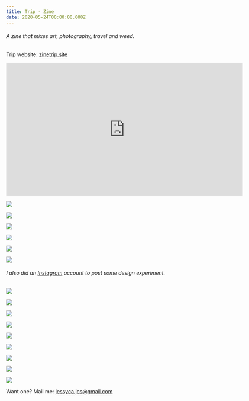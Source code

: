 ```yaml
---
title: Trip - Zine
date: 2020-05-24T00:00:00.000Z
---
```

###### A zine that mixes art, photography, travel and weed.

Trip website: [zinetrip.site](https://zinetrip.site/)[](https://www.instagram.com/zinetrip/)

<iframe title="vimeo-player" src="https://player.vimeo.com/video/397870522" width="640" height="360" frameborder="0" allowfullscreen></iframe>

![](https://ucarecdn.com/3f4f26e8-6444-4b17-9b0f-43f07c428927/)

<div class="img-row">

![](https://ucarecdn.com/d0172d7b-a0a4-4597-931c-a50987b06f9b/)

![](https://ucarecdn.com/ba9ed624-2c8d-4253-9881-96d325b2d6be/)

</div>

<div class="img-row">

![](https://ucarecdn.com/9c14000c-d22d-4ea7-b9de-66eb4383c9fb/)

![](https://ucarecdn.com/d110ccd2-cf43-4170-9484-e498946c88a2/)

![](https://ucarecdn.com/015aab4b-77ef-4f74-86ee-10b12c25f371/)

</div>

###### I also did an [Instagram](https://www.instagram.com/zinetrip/) account to post some design experiment.

<div class="img-row">

![](https://ucarecdn.com/327031fd-ffb7-45fc-856c-67da71e2b346/)

![](https://ucarecdn.com/98063137-fc8c-4e1d-93dc-ad7028570dfa/)

![](https://ucarecdn.com/be116148-9db5-45d4-826f-faea9c62031e/)

</div>

<div class="img-row">

![](https://ucarecdn.com/08f80a5b-db2b-41f5-bbbd-74cc993197df/)

![](https://ucarecdn.com/2e17c9ae-6634-4b25-a30c-60e94ffb4b6b/)

![](https://ucarecdn.com/c8e83bef-482c-4887-9cc8-f10f3ad7591a/)

</div>

<div class="img-row">

![](https://ucarecdn.com/4b2bfb78-2bbd-4c3d-9679-4de1c472ca80/)

![](https://ucarecdn.com/604e930b-8c18-480e-b260-2811b49a04ca/)

![](https://ucarecdn.com/b061f0ec-db12-4926-ba19-018d03c40ad3/)

</div>

Want one? Mail me: jessyca.jcs@gmail.com
